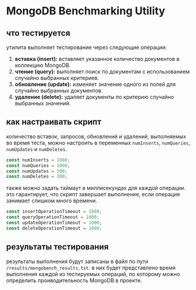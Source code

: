 # MongoDB Benchmarking Utility

## что тестируется

утилита выполняет тестирование через следующие операции:

1. **вставка (insert):** вставляет указанное количество документов в коллекцию MongoDB.
2. **чтение (query):** выполняет поиск по документам с использованием случайно выбранных критериев.
3. **обновление (update):** изменяет значение одного из полей для случайно выбранных документов.
4. **удаление (delete):** удаляет документы по критерию случайно выбранных значений.

## как настраивать скрипт

количество вставок, запросов, обновлений и удалений, выполняемых во время теста, можно настроить в переменных `numInserts`, `numQueries`, `numUpdates` и `numDeletes`.

```js
const numInserts = 1000;
const numQueries = 1000;
const numUpdates = 500;
const numDeletes = 300;
```

также можно задать таймаут в миллисекундах для каждой операции. это гарантирует, что скрипт завершает выполнение, если операция занимает слишком много времени.

```js
const insertOperationTimeout = 1000;
const queryOperationTimeout = 1000;
const updateOperationTimeout = 1000;
const deleteOperationTimeout = 1000;
```

## результаты тестирования

результаты выполнения будут записаны в файл по пути `/results/mongobench_results.txt`. в них будет представлено время выполнения каждой из тестируемых операций, по которому можно определить проиводительность MongoDB в проекте.
